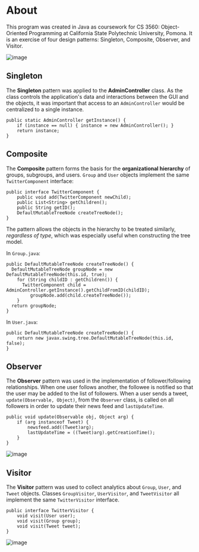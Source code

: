 # About
This program was created in Java as coursework for CS 3560: Object-Oriented Programming at California State Polytechnic University, Pomona.
It is an exercise of four design patterns: Singleton, Composite, Observer, and Visitor. 

![image](https://github.com/4nhh/CS_3560_MiniTwitter/assets/155146676/691cdb00-de15-41ef-b6ec-1b57930fdcac)

## Singleton
The __Singleton__ pattern was applied to the **AdminController** class. As the class controls the application's data and interactions between
the GUI and the objects, it was important that access to an ``AdminController`` would be centralized to a single instance.

```
public static AdminController getInstance() {
    if (instance == null) { instance = new AdminController(); }
    return instance;
}
```

## Composite
The __Composite__ pattern forms the basis for the __organizational hierarchy__ of groups, subgroups, and users. ``Group`` and ``User``
objects implement the same ``TwitterComponent`` interface:
```
public interface TwitterComponent {
    public void add(TwitterComponent newChild);
    public List<String> getChildren();
    public String getID();
    DefaultMutableTreeNode createTreeNode();   
}
```
The pattern allows the objects in the hierarchy to be treated similarly, *regardless of type*, which was especially useful when constructing the tree model.

In ``Group.java``:
```
public DefaultMutableTreeNode createTreeNode() {
  DefaultMutableTreeNode groupNode = new DefaultMutableTreeNode(this.id, true);
    for (String childID : getChildren()) {
      TwitterComponent child = AdminController.getInstance().getChildFromID(childID);
         groupNode.add(child.createTreeNode());
    }
  return groupNode;
}
```
In ``User.java``:
```
public DefaultMutableTreeNode createTreeNode() {
    return new javax.swing.tree.DefaultMutableTreeNode(this.id, false);
}
```

## Observer
The __Observer__ pattern was used in the implementation of follower/following relationships. When one user follows another,
the followee is notified so that the user may be added to the list of followers. When a user sends a tweet, ``update(Observable, Object)``,
from the ``Observer`` class, is called on all followers in order to update their news feed and ``lastUpdateTime``.
```
public void update(Observable obj, Object arg) {
    if (arg instanceof Tweet) {
        newsfeed.add((Tweet)arg);
        lastUpdateTime = ((Tweet)arg).getCreationTime();
    }
}
```
![image](https://github.com/4nhh/CS_3560_MiniTwitter/assets/155146676/15358b67-4cfb-4e97-a738-f944476e4fba)

## Visitor
The __Visitor__ pattern was used to collect analytics about ``Group``, ``User``, and ``Tweet`` objects.
Classes ``GroupVisitor``, ``UserVisitor``, and ``TweetVisitor`` all implement the same ``TwitterVisitor`` interface.
```
public interface TwitterVisitor {
    void visit(User user);
    void visit(Group group);
    void visit(Tweet tweet);
}
```

![image](https://github.com/4nhh/CS_3560_MiniTwitter/assets/155146676/e9c3ca2d-a0c9-44cc-9a24-accef5431f7d)
